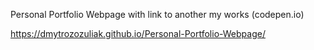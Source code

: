 Personal Portfolio Webpage
with link to another my works (codepen.io)

 https://dmytrozozuliak.github.io/Personal-Portfolio-Webpage/
